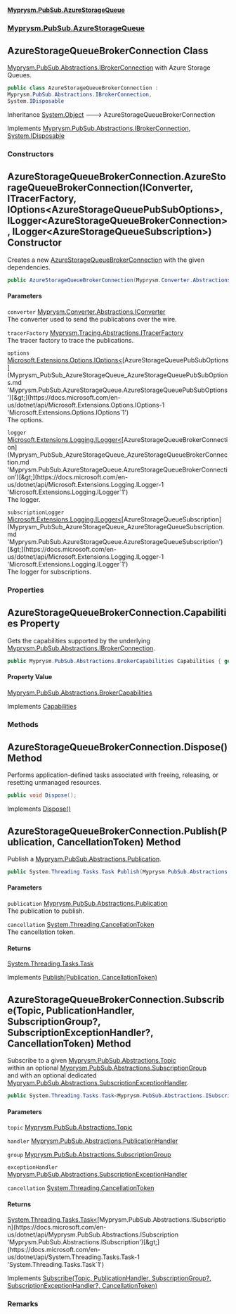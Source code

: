 #### [Myprysm.PubSub.AzureStorageQueue](index.md 'index')
### [Myprysm.PubSub.AzureStorageQueue](index.md#Myprysm_PubSub_AzureStorageQueue 'Myprysm.PubSub.AzureStorageQueue')
## AzureStorageQueueBrokerConnection Class
[Myprysm.PubSub.Abstractions.IBrokerConnection](https://docs.microsoft.com/en-us/dotnet/api/Myprysm.PubSub.Abstractions.IBrokerConnection 'Myprysm.PubSub.Abstractions.IBrokerConnection') with Azure Storage Queues.   
            
```csharp
public class AzureStorageQueueBrokerConnection :
Myprysm.PubSub.Abstractions.IBrokerConnection,
System.IDisposable
```

Inheritance [System.Object](https://docs.microsoft.com/en-us/dotnet/api/System.Object 'System.Object') &#129106; AzureStorageQueueBrokerConnection  

Implements [Myprysm.PubSub.Abstractions.IBrokerConnection](https://docs.microsoft.com/en-us/dotnet/api/Myprysm.PubSub.Abstractions.IBrokerConnection 'Myprysm.PubSub.Abstractions.IBrokerConnection'), [System.IDisposable](https://docs.microsoft.com/en-us/dotnet/api/System.IDisposable 'System.IDisposable')  
### Constructors
<a name='Myprysm_PubSub_AzureStorageQueue_AzureStorageQueueBrokerConnection_AzureStorageQueueBrokerConnection(Myprysm_Converter_Abstractions_IConverter_Myprysm_Tracing_Abstractions_ITracerFactory_Microsoft_Extensions_Options_IOptions_Myprysm_PubSub_AzureStorageQueue_AzureStorageQueuePubSubOptions__Microsoft_Extensions_Logging_ILogger_Myprysm_PubSub_AzureStorageQueue_AzureStorageQueueBrokerConnection__Microsoft_Extensions_Logging_ILogger_Myprysm_PubSub_AzureStorageQueue_AzureStorageQueueSubscription_)'></a>
## AzureStorageQueueBrokerConnection.AzureStorageQueueBrokerConnection(IConverter, ITracerFactory, IOptions&lt;AzureStorageQueuePubSubOptions&gt;, ILogger&lt;AzureStorageQueueBrokerConnection&gt;, ILogger&lt;AzureStorageQueueSubscription&gt;) Constructor
Creates a new [AzureStorageQueueBrokerConnection](Myprysm_PubSub_AzureStorageQueue_AzureStorageQueueBrokerConnection.md 'Myprysm.PubSub.AzureStorageQueue.AzureStorageQueueBrokerConnection') with the given dependencies.  
```csharp
public AzureStorageQueueBrokerConnection(Myprysm.Converter.Abstractions.IConverter converter, Myprysm.Tracing.Abstractions.ITracerFactory tracerFactory, Microsoft.Extensions.Options.IOptions<Myprysm.PubSub.AzureStorageQueue.AzureStorageQueuePubSubOptions> options, Microsoft.Extensions.Logging.ILogger<Myprysm.PubSub.AzureStorageQueue.AzureStorageQueueBrokerConnection> logger, Microsoft.Extensions.Logging.ILogger<Myprysm.PubSub.AzureStorageQueue.AzureStorageQueueSubscription> subscriptionLogger);
```
#### Parameters
<a name='Myprysm_PubSub_AzureStorageQueue_AzureStorageQueueBrokerConnection_AzureStorageQueueBrokerConnection(Myprysm_Converter_Abstractions_IConverter_Myprysm_Tracing_Abstractions_ITracerFactory_Microsoft_Extensions_Options_IOptions_Myprysm_PubSub_AzureStorageQueue_AzureStorageQueuePubSubOptions__Microsoft_Extensions_Logging_ILogger_Myprysm_PubSub_AzureStorageQueue_AzureStorageQueueBrokerConnection__Microsoft_Extensions_Logging_ILogger_Myprysm_PubSub_AzureStorageQueue_AzureStorageQueueSubscription_)_converter'></a>
`converter` [Myprysm.Converter.Abstractions.IConverter](https://docs.microsoft.com/en-us/dotnet/api/Myprysm.Converter.Abstractions.IConverter 'Myprysm.Converter.Abstractions.IConverter')  
The converter used to send the publications over the wire.
  
<a name='Myprysm_PubSub_AzureStorageQueue_AzureStorageQueueBrokerConnection_AzureStorageQueueBrokerConnection(Myprysm_Converter_Abstractions_IConverter_Myprysm_Tracing_Abstractions_ITracerFactory_Microsoft_Extensions_Options_IOptions_Myprysm_PubSub_AzureStorageQueue_AzureStorageQueuePubSubOptions__Microsoft_Extensions_Logging_ILogger_Myprysm_PubSub_AzureStorageQueue_AzureStorageQueueBrokerConnection__Microsoft_Extensions_Logging_ILogger_Myprysm_PubSub_AzureStorageQueue_AzureStorageQueueSubscription_)_tracerFactory'></a>
`tracerFactory` [Myprysm.Tracing.Abstractions.ITracerFactory](https://docs.microsoft.com/en-us/dotnet/api/Myprysm.Tracing.Abstractions.ITracerFactory 'Myprysm.Tracing.Abstractions.ITracerFactory')  
The tracer factory to trace the publications.
  
<a name='Myprysm_PubSub_AzureStorageQueue_AzureStorageQueueBrokerConnection_AzureStorageQueueBrokerConnection(Myprysm_Converter_Abstractions_IConverter_Myprysm_Tracing_Abstractions_ITracerFactory_Microsoft_Extensions_Options_IOptions_Myprysm_PubSub_AzureStorageQueue_AzureStorageQueuePubSubOptions__Microsoft_Extensions_Logging_ILogger_Myprysm_PubSub_AzureStorageQueue_AzureStorageQueueBrokerConnection__Microsoft_Extensions_Logging_ILogger_Myprysm_PubSub_AzureStorageQueue_AzureStorageQueueSubscription_)_options'></a>
`options` [Microsoft.Extensions.Options.IOptions&lt;](https://docs.microsoft.com/en-us/dotnet/api/Microsoft.Extensions.Options.IOptions-1 'Microsoft.Extensions.Options.IOptions`1')[AzureStorageQueuePubSubOptions](Myprysm_PubSub_AzureStorageQueue_AzureStorageQueuePubSubOptions.md 'Myprysm.PubSub.AzureStorageQueue.AzureStorageQueuePubSubOptions')[&gt;](https://docs.microsoft.com/en-us/dotnet/api/Microsoft.Extensions.Options.IOptions-1 'Microsoft.Extensions.Options.IOptions`1')  
The options.
  
<a name='Myprysm_PubSub_AzureStorageQueue_AzureStorageQueueBrokerConnection_AzureStorageQueueBrokerConnection(Myprysm_Converter_Abstractions_IConverter_Myprysm_Tracing_Abstractions_ITracerFactory_Microsoft_Extensions_Options_IOptions_Myprysm_PubSub_AzureStorageQueue_AzureStorageQueuePubSubOptions__Microsoft_Extensions_Logging_ILogger_Myprysm_PubSub_AzureStorageQueue_AzureStorageQueueBrokerConnection__Microsoft_Extensions_Logging_ILogger_Myprysm_PubSub_AzureStorageQueue_AzureStorageQueueSubscription_)_logger'></a>
`logger` [Microsoft.Extensions.Logging.ILogger&lt;](https://docs.microsoft.com/en-us/dotnet/api/Microsoft.Extensions.Logging.ILogger-1 'Microsoft.Extensions.Logging.ILogger`1')[AzureStorageQueueBrokerConnection](Myprysm_PubSub_AzureStorageQueue_AzureStorageQueueBrokerConnection.md 'Myprysm.PubSub.AzureStorageQueue.AzureStorageQueueBrokerConnection')[&gt;](https://docs.microsoft.com/en-us/dotnet/api/Microsoft.Extensions.Logging.ILogger-1 'Microsoft.Extensions.Logging.ILogger`1')  
The logger.
  
<a name='Myprysm_PubSub_AzureStorageQueue_AzureStorageQueueBrokerConnection_AzureStorageQueueBrokerConnection(Myprysm_Converter_Abstractions_IConverter_Myprysm_Tracing_Abstractions_ITracerFactory_Microsoft_Extensions_Options_IOptions_Myprysm_PubSub_AzureStorageQueue_AzureStorageQueuePubSubOptions__Microsoft_Extensions_Logging_ILogger_Myprysm_PubSub_AzureStorageQueue_AzureStorageQueueBrokerConnection__Microsoft_Extensions_Logging_ILogger_Myprysm_PubSub_AzureStorageQueue_AzureStorageQueueSubscription_)_subscriptionLogger'></a>
`subscriptionLogger` [Microsoft.Extensions.Logging.ILogger&lt;](https://docs.microsoft.com/en-us/dotnet/api/Microsoft.Extensions.Logging.ILogger-1 'Microsoft.Extensions.Logging.ILogger`1')[AzureStorageQueueSubscription](Myprysm_PubSub_AzureStorageQueue_AzureStorageQueueSubscription.md 'Myprysm.PubSub.AzureStorageQueue.AzureStorageQueueSubscription')[&gt;](https://docs.microsoft.com/en-us/dotnet/api/Microsoft.Extensions.Logging.ILogger-1 'Microsoft.Extensions.Logging.ILogger`1')  
The logger for subscriptions.
  
  
### Properties
<a name='Myprysm_PubSub_AzureStorageQueue_AzureStorageQueueBrokerConnection_Capabilities'></a>
## AzureStorageQueueBrokerConnection.Capabilities Property
Gets the capabilities supported by the underlying [Myprysm.PubSub.Abstractions.IBrokerConnection](https://docs.microsoft.com/en-us/dotnet/api/Myprysm.PubSub.Abstractions.IBrokerConnection 'Myprysm.PubSub.Abstractions.IBrokerConnection').  
```csharp
public Myprysm.PubSub.Abstractions.BrokerCapabilities Capabilities { get; }
```
#### Property Value
[Myprysm.PubSub.Abstractions.BrokerCapabilities](https://docs.microsoft.com/en-us/dotnet/api/Myprysm.PubSub.Abstractions.BrokerCapabilities 'Myprysm.PubSub.Abstractions.BrokerCapabilities')

Implements [Capabilities](https://docs.microsoft.com/en-us/dotnet/api/Myprysm.PubSub.Abstractions.IBrokerConnection.Capabilities 'Myprysm.PubSub.Abstractions.IBrokerConnection.Capabilities')  
  
### Methods
<a name='Myprysm_PubSub_AzureStorageQueue_AzureStorageQueueBrokerConnection_Dispose()'></a>
## AzureStorageQueueBrokerConnection.Dispose() Method
Performs application-defined tasks associated with freeing, releasing, or resetting unmanaged resources.
```csharp
public void Dispose();
```

Implements [Dispose()](https://docs.microsoft.com/en-us/dotnet/api/System.IDisposable.Dispose 'System.IDisposable.Dispose')  
  
<a name='Myprysm_PubSub_AzureStorageQueue_AzureStorageQueueBrokerConnection_Publish(Myprysm_PubSub_Abstractions_Publication_System_Threading_CancellationToken)'></a>
## AzureStorageQueueBrokerConnection.Publish(Publication, CancellationToken) Method
Publish a [Myprysm.PubSub.Abstractions.Publication](https://docs.microsoft.com/en-us/dotnet/api/Myprysm.PubSub.Abstractions.Publication 'Myprysm.PubSub.Abstractions.Publication').  
```csharp
public System.Threading.Tasks.Task Publish(Myprysm.PubSub.Abstractions.Publication publication, System.Threading.CancellationToken cancellation=default(System.Threading.CancellationToken));
```
#### Parameters
<a name='Myprysm_PubSub_AzureStorageQueue_AzureStorageQueueBrokerConnection_Publish(Myprysm_PubSub_Abstractions_Publication_System_Threading_CancellationToken)_publication'></a>
`publication` [Myprysm.PubSub.Abstractions.Publication](https://docs.microsoft.com/en-us/dotnet/api/Myprysm.PubSub.Abstractions.Publication 'Myprysm.PubSub.Abstractions.Publication')  
The publication to publish.
  
<a name='Myprysm_PubSub_AzureStorageQueue_AzureStorageQueueBrokerConnection_Publish(Myprysm_PubSub_Abstractions_Publication_System_Threading_CancellationToken)_cancellation'></a>
`cancellation` [System.Threading.CancellationToken](https://docs.microsoft.com/en-us/dotnet/api/System.Threading.CancellationToken 'System.Threading.CancellationToken')  
The cancellation token.
  
#### Returns
[System.Threading.Tasks.Task](https://docs.microsoft.com/en-us/dotnet/api/System.Threading.Tasks.Task 'System.Threading.Tasks.Task')  

Implements [Publish(Publication, CancellationToken)](https://docs.microsoft.com/en-us/dotnet/api/Myprysm.PubSub.Abstractions.IBrokerConnection.Publish#Myprysm_PubSub_Abstractions_IBrokerConnection_Publish_Myprysm_PubSub_Abstractions_Publication,System_Threading_CancellationToken_ 'Myprysm.PubSub.Abstractions.IBrokerConnection.Publish(Myprysm.PubSub.Abstractions.Publication,System.Threading.CancellationToken)')  
  
<a name='Myprysm_PubSub_AzureStorageQueue_AzureStorageQueueBrokerConnection_Subscribe(Myprysm_PubSub_Abstractions_Topic_Myprysm_PubSub_Abstractions_PublicationHandler_Myprysm_PubSub_Abstractions_SubscriptionGroup__Myprysm_PubSub_Abstractions_SubscriptionExceptionHandler__System_Threading_CancellationToken)'></a>
## AzureStorageQueueBrokerConnection.Subscribe(Topic, PublicationHandler, SubscriptionGroup?, SubscriptionExceptionHandler?, CancellationToken) Method
Subscribe to a given [Myprysm.PubSub.Abstractions.Topic](https://docs.microsoft.com/en-us/dotnet/api/Myprysm.PubSub.Abstractions.Topic 'Myprysm.PubSub.Abstractions.Topic')  
within an optional [Myprysm.PubSub.Abstractions.SubscriptionGroup](https://docs.microsoft.com/en-us/dotnet/api/Myprysm.PubSub.Abstractions.SubscriptionGroup 'Myprysm.PubSub.Abstractions.SubscriptionGroup')  
and with an optional dedicated [Myprysm.PubSub.Abstractions.SubscriptionExceptionHandler](https://docs.microsoft.com/en-us/dotnet/api/Myprysm.PubSub.Abstractions.SubscriptionExceptionHandler 'Myprysm.PubSub.Abstractions.SubscriptionExceptionHandler').  
```csharp
public System.Threading.Tasks.Task<Myprysm.PubSub.Abstractions.ISubscription> Subscribe(Myprysm.PubSub.Abstractions.Topic topic, Myprysm.PubSub.Abstractions.PublicationHandler handler, Myprysm.PubSub.Abstractions.SubscriptionGroup? group=null, Myprysm.PubSub.Abstractions.SubscriptionExceptionHandler? exceptionHandler=null, System.Threading.CancellationToken cancellation=default(System.Threading.CancellationToken));
```
#### Parameters
<a name='Myprysm_PubSub_AzureStorageQueue_AzureStorageQueueBrokerConnection_Subscribe(Myprysm_PubSub_Abstractions_Topic_Myprysm_PubSub_Abstractions_PublicationHandler_Myprysm_PubSub_Abstractions_SubscriptionGroup__Myprysm_PubSub_Abstractions_SubscriptionExceptionHandler__System_Threading_CancellationToken)_topic'></a>
`topic` [Myprysm.PubSub.Abstractions.Topic](https://docs.microsoft.com/en-us/dotnet/api/Myprysm.PubSub.Abstractions.Topic 'Myprysm.PubSub.Abstractions.Topic')  
  
<a name='Myprysm_PubSub_AzureStorageQueue_AzureStorageQueueBrokerConnection_Subscribe(Myprysm_PubSub_Abstractions_Topic_Myprysm_PubSub_Abstractions_PublicationHandler_Myprysm_PubSub_Abstractions_SubscriptionGroup__Myprysm_PubSub_Abstractions_SubscriptionExceptionHandler__System_Threading_CancellationToken)_handler'></a>
`handler` [Myprysm.PubSub.Abstractions.PublicationHandler](https://docs.microsoft.com/en-us/dotnet/api/Myprysm.PubSub.Abstractions.PublicationHandler 'Myprysm.PubSub.Abstractions.PublicationHandler')  
  
<a name='Myprysm_PubSub_AzureStorageQueue_AzureStorageQueueBrokerConnection_Subscribe(Myprysm_PubSub_Abstractions_Topic_Myprysm_PubSub_Abstractions_PublicationHandler_Myprysm_PubSub_Abstractions_SubscriptionGroup__Myprysm_PubSub_Abstractions_SubscriptionExceptionHandler__System_Threading_CancellationToken)_group'></a>
`group` [Myprysm.PubSub.Abstractions.SubscriptionGroup](https://docs.microsoft.com/en-us/dotnet/api/Myprysm.PubSub.Abstractions.SubscriptionGroup 'Myprysm.PubSub.Abstractions.SubscriptionGroup')  
  
<a name='Myprysm_PubSub_AzureStorageQueue_AzureStorageQueueBrokerConnection_Subscribe(Myprysm_PubSub_Abstractions_Topic_Myprysm_PubSub_Abstractions_PublicationHandler_Myprysm_PubSub_Abstractions_SubscriptionGroup__Myprysm_PubSub_Abstractions_SubscriptionExceptionHandler__System_Threading_CancellationToken)_exceptionHandler'></a>
`exceptionHandler` [Myprysm.PubSub.Abstractions.SubscriptionExceptionHandler](https://docs.microsoft.com/en-us/dotnet/api/Myprysm.PubSub.Abstractions.SubscriptionExceptionHandler 'Myprysm.PubSub.Abstractions.SubscriptionExceptionHandler')  
  
<a name='Myprysm_PubSub_AzureStorageQueue_AzureStorageQueueBrokerConnection_Subscribe(Myprysm_PubSub_Abstractions_Topic_Myprysm_PubSub_Abstractions_PublicationHandler_Myprysm_PubSub_Abstractions_SubscriptionGroup__Myprysm_PubSub_Abstractions_SubscriptionExceptionHandler__System_Threading_CancellationToken)_cancellation'></a>
`cancellation` [System.Threading.CancellationToken](https://docs.microsoft.com/en-us/dotnet/api/System.Threading.CancellationToken 'System.Threading.CancellationToken')  
  
#### Returns
[System.Threading.Tasks.Task&lt;](https://docs.microsoft.com/en-us/dotnet/api/System.Threading.Tasks.Task-1 'System.Threading.Tasks.Task`1')[Myprysm.PubSub.Abstractions.ISubscription](https://docs.microsoft.com/en-us/dotnet/api/Myprysm.PubSub.Abstractions.ISubscription 'Myprysm.PubSub.Abstractions.ISubscription')[&gt;](https://docs.microsoft.com/en-us/dotnet/api/System.Threading.Tasks.Task-1 'System.Threading.Tasks.Task`1')  

Implements [Subscribe(Topic, PublicationHandler, SubscriptionGroup?, SubscriptionExceptionHandler?, CancellationToken)](https://docs.microsoft.com/en-us/dotnet/api/Myprysm.PubSub.Abstractions.IBrokerConnection.Subscribe#Myprysm_PubSub_Abstractions_IBrokerConnection_Subscribe_Myprysm_PubSub_Abstractions_Topic,Myprysm_PubSub_Abstractions_PublicationHandler,Myprysm_PubSub_Abstractions_SubscriptionGroup,Myprysm_PubSub_Abstractions_SubscriptionExceptionHandler,System_Threading_CancellationToken_ 'Myprysm.PubSub.Abstractions.IBrokerConnection.Subscribe(Myprysm.PubSub.Abstractions.Topic,Myprysm.PubSub.Abstractions.PublicationHandler,Myprysm.PubSub.Abstractions.SubscriptionGroup,Myprysm.PubSub.Abstractions.SubscriptionExceptionHandler,System.Threading.CancellationToken)')  
### Remarks
  
